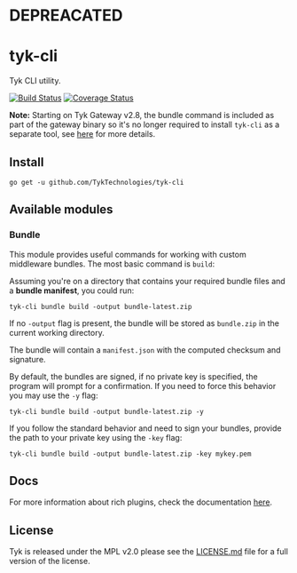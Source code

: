 # DEPREACATED

# tyk-cli

Tyk CLI utility.

[![Build Status](https://travis-ci.org/TykTechnologies/tyk-cli.svg?branch=master)](https://travis-ci.org/TykTechnologies/tyk-cli)
[![Coverage Status](https://coveralls.io/repos/github/TykTechnologies/tyk-cli/badge.svg?branch=master)](https://coveralls.io/github/TykTechnologies/tyk-cli?branch=master)

**Note:** Starting on Tyk Gateway v2.8, the bundle command is included as part of the gateway binary so it's no longer required to install `tyk-cli` as a separate tool, see [here](https://tyk.io/docs/plugins/rich-plugins/plugin-bundles/#getting-the-bundler-tool) for more details.

## Install

	go get -u github.com/TykTechnologies/tyk-cli

## Available modules

### Bundle

This module provides useful commands for working with custom middleware bundles. The most basic command is `build`:

Assuming you're on a directory that contains your required bundle files and a **bundle manifest**, you could run:

	tyk-cli bundle build -output bundle-latest.zip

If no `-output` flag is present, the bundle will be stored as `bundle.zip` in the current working directory.

The bundle will contain a `manifest.json` with the computed checksum and signature.

By default, the bundles are signed, if no private key is specified, the program will prompt for a confirmation. If you need to force this behavior you may use the `-y` flag:

	tyk-cli bundle build -output bundle-latest.zip -y

If you follow the standard behavior and need to sign your bundles, provide the path to your private key using the `-key` flag:

	tyk-cli bundle build -output bundle-latest.zip -key mykey.pem

## Docs

For more information about rich plugins, check the documentation [here](https://tyk.io/tyk-documentation/customise-tyk/plugins/).

## License

Tyk is released under the MPL v2.0 please see the [LICENSE.md](LICENSE.md) file for a full version of the license.
